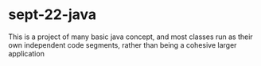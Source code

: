 # sept-22-java
This is a project of many basic java concept, and most classes run as their own independent code segments, rather than being a cohesive larger application
